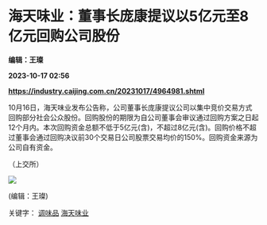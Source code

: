 # 海天味业：董事长庞康提议以5亿元至8亿元回购公司股份
**编辑：王璨**

**2023-10-17 02:56**

**https://industry.caijing.com.cn/20231017/4964981.shtml**

10月16日，海天味业发布公告称，公司董事长庞康提议公司以集中竞价交易方式回购部分社会公众股份。回购股份的期限为自公司董事会审议通过回购方案之日起12个月内。本次回购资金总额不低于5亿元(含)，不超过8亿元(含)。回购价格不超过董事会通过回购决议前30个交易日公司股票交易均价的150%。回购资金来源为公司自有资金。

（上交所）

![](https://tx1.cdn.caijing.com.cn/2014-03-27/114048455.jpg)

(编辑：王璨)

关键字： [调味品](https://app.caijing.com.cn/tags.php?tag=%E8%B0%83%E5%91%B3%E5%93%81 "调味品") [海天味业](https://app.caijing.com.cn/tags.php?tag=%E6%B5%B7%E5%A4%A9%E5%91%B3%E4%B8%9A "海天味业")